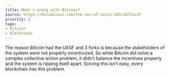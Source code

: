 ```yaml
---
title: What's wrong with Bitcoin?
source: https://0xluminous.com/the-zen-of-saito-5d7ca977ac4f
priority: 2
tags:
- bitcoin
- blockchain
---
```


The reason Bitcoin had the UASF and 3 forks is because the stakeholders of the system were not properly incentivized.
So while Bitcoin did solve a complex collective action problem, it didn’t balance the incentives properly and the system is ripping itself apart.
Solving this isn’t easy, every blockchain has this problem.

